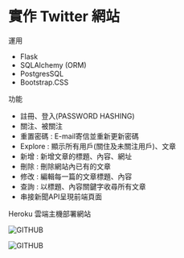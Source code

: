 # 實作 Twitter 網站
運用
* Flask
* SQLAlchemy (ORM)
* PostgresSQL
* Bootstrap.CSS

功能
* 註冊、登入(PASSWORD HASHING)
* 關注、被關注
* 重置密碼 : E-mail寄信並重新更新密碼
* Explore : 顯示所有用戶(關住及未關注用戶)、文章
* 新增 : 新增文章的標題、內容、網址
* 刪除 : 刪除網站內已有的文章
* 修改 : 編輯每一篇的文章標題、內容
* 查詢 : 以標題、內容關鍵字收尋所有文章
* 串接新聞API呈現前端頁面

Heroku 雲端主機部署網站

![GITHUB]( https://images.cakeresume.com/jvMvN/jennyhsieh/c72c102e-bfe8-4820-b46b-f8a697a788a0.png "Twitter網站")

![GITHUB]( https://images.cakeresume.com/jvMvN/jennyhsieh/766595db-8ca1-4c1c-9759-3849b841a451.png "Twitter網站")
